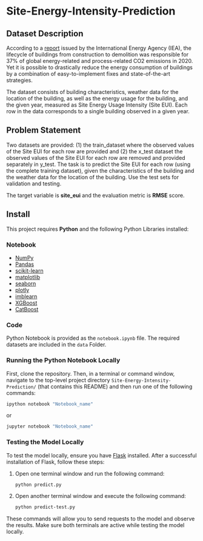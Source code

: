 # Site-Energy-Intensity-Prediction

## Dataset Description

According to a [report](https://www.iea.org/reports/tracking-buildings-2021) issued by the International Energy Agency (IEA), the lifecycle of buildings from construction to demolition was responsible for 37% of global energy-related and process-related CO2 emissions in 2020. Yet it is possible to drastically reduce the energy consumption of buildings by a combination of easy-to-implement fixes and state-of-the-art strategies. 

The dataset consists of building characteristics, weather data for the location of the building, as well as the energy usage for the building, and the given year, measured as Site Energy Usage Intensity (Site EUI). Each row in the data corresponds to a single building observed in a given year.

## Problem Statement

Two datasets are provided: (1) the train_dataset where the observed values of the Site EUI for each row are provided and (2) the x_test dataset the observed values of the Site EUI for each row are removed and provided separately in y_test. The task is to predict the Site EUI for each row (using the complete training dataset), given the characteristics of the building and the weather data for the location of the building. Use the test sets for validation and testing. 

The target variable is **site_eui** and the evaluation metric is **RMSE** score.

## Install

This project requires **Python** and the following Python Libraries installed:

### Notebook

- [NumPy](http://www.numpy.org/)
- [Pandas](http://pandas.pydata.org/)
- [scikit-learn](http://scikit-learn.org/stable/)
- [matplotlib](http://matplotlib.org/)
- [seaborn](https://seaborn.pydata.org/)
- [plotly](https://plotly.com/)
- [imblearn](https://imbalanced-learn.org/)
- [XGBoost](https://xgboost.readthedocs.io/)
- [CatBoost](https://catboost.ai/)

### Code

Python Notebook is provided as the `notebook.ipynb` file. The required datasets are included in the `data` Folder. 

### Running the Python Notebook Locally

First, clone the repository. Then, in a terminal or command window, navigate to the top-level project directory `Site-Energy-Intensity-Prediction/` (that contains this README) and then run one of the following commands:

```bash
ipython notebook "Notebook_name"
```  
or
```bash
jupyter notebook "Notebook_name"
```

### Testing the Model Locally

To test the model locally, ensure you have [Flask](https://flask.palletsprojects.com/) installed. After a successful installation of Flask, follow these steps:

1. Open one terminal window and run the following command:
    ```bash
    python predict.py
    ```

2. Open another terminal window and execute the following command:
    ```bash
    python predict-test.py
    ```

These commands will allow you to send requests to the model and observe the results. Make sure both terminals are active while testing the model locally.


